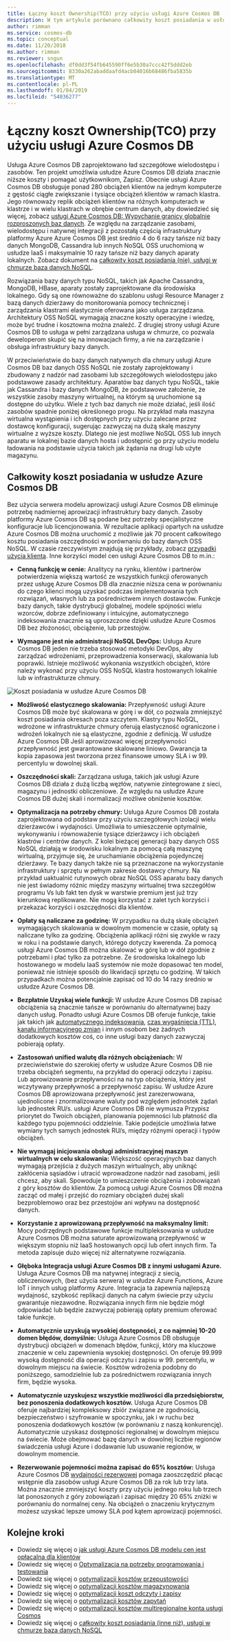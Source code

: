 ```yaml
---
title: Łączny koszt Ownership(TCO) przy użyciu usługi Azure Cosmos DB
description: W tym artykule porównano całkowity koszt posiadania w usłudze Azure Cosmos DB z rozwiązania IaaS i lokalnych baz danych
author: rimman
ms.service: cosmos-db
ms.topic: conceptual
ms.date: 11/20/2018
ms.author: rimman
ms.reviewer: sngun
ms.openlocfilehash: df0dd3f54fb645590ff6e5b30a7ccc42f5ddd2eb
ms.sourcegitcommit: 8330a262abaddaafd4acb04016b68486fba5835b
ms.translationtype: MT
ms.contentlocale: pl-PL
ms.lasthandoff: 01/04/2019
ms.locfileid: "54036277"
---
```

# <a name="total-cost-of-ownershiptco-with-azure-cosmos-db"></a>Łączny koszt Ownership(TCO) przy użyciu usługi Azure Cosmos DB

Usługa Azure Cosmos DB zaprojektowano ład szczegółowe wielodostępu i zasobów. Ten projekt umożliwia usłudze Azure Cosmos DB działa znacznie niższe koszty i pomagać użytkownikom, Zapisz. Obecnie usługi Azure Cosmos DB obsługuje ponad 280 obciążeń klientów na jednym komputerze z gęstość ciągłe zwiększanie i tysiące obciążeń klientów w ramach klastra. Jego równoważy replik obciążeń klientów na różnych komputerach w klastrze i w wielu klastrach w obrębie centrum danych, aby dowiedzieć się więcej, zobacz [usługi Azure Cosmos DB: Wypychanie granicy globalnie rozproszonych baz danych](https://azure.microsoft.com/blog/azure-cosmos-db-pushing-the-frontier-of-globally-distributed-databases/). Ze względu na zarządzanie zasobami, wielodostępu i natywnej integracji z pozostałą częścią infrastruktury platformy Azure Azure Cosmos DB jest średnio 4 do 6 razy tańsze niż bazy danych MongoDB, Cassandra lub innych NoSQL OSS uruchomioną w usłudze IaaS i maksymalnie 10 razy tańsze niż bazy danych aparaty lokalnych. Zobacz dokument na [całkowity koszt posiadania (nie), usługi w chmurze baza danych NoSQL](https://documentdbportalstorage.blob.core.windows.net/papers/11.15.2017/NoSQL%20TCO%20paper.pdf).

Rozwiązania bazy danych typu NoSQL, takich jak Apache Cassandra, MongoDB, HBase, aparaty zostały zaprojektowane dla środowiska lokalnego. Gdy są one równoważne do szablonu usługi Resource Manager z bazą danych dzierżawy do monitorowania pomocy technicznej i zarządzania klastrami elastycznie oferowana jako usługa zarządzana. Architektury OSS NoSQL wymagają znaczne koszty operacyjne i wiedzę, może być trudne i kosztowna można znaleźć. Z drugiej strony usługi Azure Cosmos DB to usługa w pełni zarządzana usługa w chmurze, co pozwala deweloperom skupić się na innowacjach firmy, a nie na zarządzanie i obsługa infrastruktury bazy danych. 

W przeciwieństwie do bazy danych natywnych dla chmury usługi Azure Cosmos DB baz danych OSS NoSQL nie zostały zaprojektowany i zbudowany z nadzór nad zasobami lub szczegółowych wielodostępu jako podstawowe zasady architektury. Aparatów baz danych typu NoSQL, takie jak Cassandra i bazy danych MongoDB, że podstawowe założenie, że wszystkie zasoby maszyny wirtualnej, na którym są uruchomione są dostępne do użytku. Wiele z tych baz danych nie może działać, jeśli ilość zasobów spadnie poniżej określonego progu. Na przykład mała maszyna wirtualna wystąpienia i ich dostępnych przy użyciu zalecane przez dostawcę konfiguracji, sugerując zazwyczaj na dużą skalę maszyny wirtualne z wyższe koszty. Dlatego nie jest możliwe NoSQL OSS lub innych aparatu w lokalnej bazie danych hosta i udostępnić go przy użyciu modelu ładowania na podstawie użycia takich jak żądania na drugi lub użyte magazynu.

## <a name="total-cost-of-ownership-of-azure-cosmos-db"></a>Całkowity koszt posiadania w usłudze Azure Cosmos DB 

Bez użycia serwera modelu aprowizacji usługi Azure Cosmos DB eliminuje potrzebę nadmiernej aprowizacji infrastruktury bazy danych. Zasoby platformy Azure Cosmos DB są podane bez potrzeby specjalistyczne konfiguracje lub licencjonowania. W rezultacie aplikacji opartych na usłudze Azure Cosmos DB można uruchomić z możliwie jak 70 procent całkowitego kosztu posiadania oszczędności w porównaniu do bazy danych OSS NoSQL. W czasie rzeczywistym znajdują się przykłady, zobacz [przypadki użycia klienta](https://customers.microsoft.com/en-us/search?sq=Cosmos%20DB&ff=&p=0&so=story_publish_date%20desc). Inne korzyści model cen usługi Azure Cosmos DB to m.in.:

* **Cenną funkcję w cenie:** Analitycy na rynku, klientów i partnerów potwierdzenia większą wartość ze wszystkich funkcji oferowanych przez usługę Azure Cosmos DB dla znacznie niższa cena w porównaniu do czego klienci mogą uzyskać podczas implementowania tych rozwiązań, własnych lub za pośrednictwem innych dostawców. Funkcje bazy danych, takie dystrybucji globalnej, modele spójności wielu wzorców, dobrze zdefiniowany i intuicyjne, automatycznego indeksowania znacznie są uproszczone dzięki usłudze Azure Cosmos DB bez złożoności, obciążenie, lub przestojów.

* **Wymagane jest nie administracji NoSQL DevOps:** Usługa Azure Cosmos DB jeden nie trzeba stosować metodyki DevOps, aby zarządzać wdrożeniami, przeprowadzenia konserwacji, skalowania lub poprawki. Istnieje możliwość wykonania wszystkich obciążeń, które należy wykonać przy użyciu OSS NoSQL klastra hostowanych lokalnie lub w infrastrukturze chmury.

![Koszt posiadania w usłudze Azure Cosmos DB](./media/total-cost-ownership/tco.png)

* **Możliwość elastycznego skalowania:** Przepływność usługi Azure Cosmos DB może być skalowana w górę i w dół, co pozwala zmniejszyć koszt posiadania okresach poza szczytem. Klastry typu NoSQL, wdrożone w infrastrukturze chmury oferują elastyczność ograniczone i wdrożeń lokalnych nie są elastyczne, zgodnie z definicją. W usłudze Azure Cosmos DB Jeśli aprowizować więcej przepływności przepływność jest gwarantowane skalowane liniowo. Gwarancja ta kopia zapasowa jest tworzona przez finansowe umowy SLA i w 99. percentylu w dowolnej skali.

* **Oszczędności skali:** Zarządzana usługa, takich jak usługi Azure Cosmos DB działa z dużą liczbą węzłów, natywnie zintegrowane z sieci, magazynu i jednostki obliczeniowe. Ze względu na usłudze Azure Cosmos DB dużej skali i normalizacji możliwe obniżenie kosztów.

* **Optymalizacja na potrzeby chmury:** Usługa Azure Cosmos DB została zaprojektowana od podstaw przy użyciu szczegółowych izolacji wielu dzierżawców i wydajności. Umożliwia to umieszczenie optymalnie, wykonywaniu i równoważenie tysiące dzierżawcy i ich obciążeń klastrów i centrów danych. Z kolei bieżącej generacji bazy danych OSS NoSQL działają w środowisku lokalnym za pomocą całą maszynę wirtualną, przyjmuje się, że uruchamianie obciążenia pojedynczej dzierżawy. Te bazy danych także nie są przeznaczone na wykorzystanie infrastruktury i sprzętu w pełnym zakresie dostawcy chmury. Na przykład uaktualnić rutynowych obraz NoSQL OSS aparatu bazy danych nie jest świadomy różnic między maszyny wirtualnej trwa szczegółów programu Vs lub fakt ten dysk w warstwie premium jest już trzy kierunkową replikowane. Nie mogą korzystać z zalet tych korzyści i przekazać korzyści i oszczędności dla klientów.

* **Opłaty są naliczane za godzinę:** W przypadku na dużą skalę obciążeń wymagających skalowania w dowolnym momencie w czasie, opłaty są naliczane tylko za godzinę. Obciążenia aplikacji różni się zwykle w razy w roku i na podstawie danych, którego dotyczy kwerenda. Za pomocą usługi Azure Cosmos DB można skalować w górę lub w dół zgodnie z potrzebami i płać tylko za potrzebne. Ze środowiska lokalnego lub hostowanego w modelu IaaS systemów nie może dopasować ten model, ponieważ nie istnieje sposób do likwidacji sprzętu co godzinę. W takich przypadkach można potencjalnie zapisać od 10 do 14 razy średnio w usłudze Azure Cosmos DB.

* **Bezpłatnie Uzyskaj wiele funkcji:** W usłudze Azure Cosmos DB zapisać obciążenia są znacznie tańsze w porównaniu do alternatywnej bazy danych usług. Ponadto usługi Azure Cosmos DB oferuje funkcje, takie jak takich jak [automatycznego indeksowania](indexing-policies.md), [czas wygaśnięcia (TTL)](time-to-live.md), [kanału informacyjnego zmian](change-feed.md) i innym osobom bez żadnych dodatkowych kosztów coś, co inne usługi bazy danych zazwyczaj pobierają opłaty.

* **Zastosowań unified walutę dla różnych obciążeniach:** W przeciwieństwie do szerokiej oferty w usłudze Azure Cosmos DB nie trzeba obciążeń segmentu, na przykład do operacji odczytu i zapisu. Lub aprowizowanie przepływności na na typ obciążenia, który jest wczytywany przepływność a przepływność zapisu. W usłudze Azure Cosmos DB aprowizowana przepływność jest zarezerwowana, ujednolicone i znormalizowane waluty pod względem jednostek żądań lub jednostek RU/s. usługi Azure Cosmos DB nie wymusza Przypisz priorytet do Twoich obciążeń, planowania pojemności lub płatność dla każdego typu pojemności oddzielnie. Takie podejście umożliwia łatwe wymiany tych samych jednostek RU/s, między różnymi operacji i typów obciążeń.

* **Nie wymagaj inicjowania obsługi administracyjnej maszyn wirtualnych w celu skalowania:** Większość operacyjnych baz danych wymagają przejścia z dużych maszyn wirtualnych, aby uniknąć zakłócenia sąsiadów i utracić wprowadzone nadzór nad zasobami, jeśli chcesz, aby skali. Spowoduje to umieszczenie obciążenia i zobowiązań z góry kosztów do klientów. Za pomocą usługi Azure Cosmos DB można zacząć od małej i przejść do rozmiary obciążeń dużej skali bezproblemowo oraz bez przestojów ani wpływu na dostępność danych.

* **Korzystanie z aprowizowaną przepływność na maksymalny limit:** Mocy podrzędnych podstawowe funkcje multipleksowania w usłudze Azure Cosmos DB można saturate aprowizowaną przepływność w większym stopniu niż IaaS hostowanych opcji lub ofert innych firm. Ta metoda zapisuje dużo więcej niż alternatywne rozwiązania.

* **Głęboka Integracja usługi Azure Cosmos DB z innymi usługami Azure.** Usługa Azure Cosmos DB ma natywnej integracji z siecią, obliczeniowych, (bez użycia serwera) w usłudze Azure Functions, Azure IoT i innych usług platformy Azure. Integracja ta zapewnia najlepszą wydajność, szybkość replikacji danych na całym świecie przy użyciu gwarantuje niezawodne. Rozwiązania innych firm nie będzie mógł odpowiadać lub będzie zazwyczaj pobierają opłaty premium oferować takie funkcje.

* **Automatycznie uzyskują wysokiej dostępności, z co najmniej 10-20 domen błędów, domyślnie:** Usługa Azure Cosmos DB obsługuje dystrybucji obciążeń w domenach błędów, funkcji, który ma kluczowe znaczenie w celu zapewnienia wysokiej dostępności. On oferuje 99.999 wysoką dostępność dla operacji odczytu i zapisu w 99. percentylu, w dowolnym miejscu na świecie. Kosztów wdrożenia podobny do poniższego, samodzielnie lub za pośrednictwem rozwiązania innych firm, będzie wysoka.

* **Automatycznie uzyskujesz wszystkie możliwości dla przedsiębiorstw, bez ponoszenia dodatkowych kosztów.** Usługa Azure Cosmos DB oferuje najbardziej kompleksowy zbiór związane ze zgodnością, bezpieczeństwo i szyfrowanie w spoczynku, jak i w ruchu bez ponoszenia dodatkowych kosztów (w porównaniu z naszą konkurencję). Automatycznie uzyskasz dostępności regionalnej w dowolnym miejscu na świecie. Może obejmować bazę danych w dowolnej liczbie regionów świadczenia usługi Azure i dodawanie lub usuwanie regionów, w dowolnym momencie.

* **Rezerwowanie pojemności można zapisać do 65% kosztów:** Usługa Azure Cosmos DB [wydajności rezerwowej](cosmos-db-reserved-capacity.md) pomaga zaoszczędzić płacąc wstępnie dla zasobów usługi Azure Cosmos DB za rok lub trzy lata. Można znacznie zmniejszyć koszty przy użyciu jednego roku lub trzech lat ponoszonych z góry zobowiązań i zapisać między 20 65% zniżki w porównaniu do normalnej ceny. Na obciążeń o znaczeniu krytycznym możesz uzyskać lepsze umowy SLA pod kątem aprowizacji pojemności.

## <a name="next-steps"></a>Kolejne kroki

* Dowiedz się więcej o [jak usługi Azure Cosmos DB modelu cen jest opłacalna dla klientów](total-cost-ownership.md)
* Dowiedz się więcej o [Optymalizacja na potrzeby programowania i testowania](optimize-dev-test.md)
* Dowiedz się więcej o [optymalizacji kosztów przepustowości](optimize-cost-throughput.md)
* Dowiedz się więcej o [optymalizacji kosztów magazynowania](optimize-cost-storage.md)
* Dowiedz się więcej o [optymalizacji koszt odczyty i zapisy](optimize-cost-reads-writes.md)
* Dowiedz się więcej o [optymalizacji kosztów zapytań](optimize-cost-queries.md)
* Dowiedz się więcej o [optymalizacji kosztów multiregionalne konta usługi Cosmos](optimize-cost-regions.md)
* Dowiedz się więcej o [całkowity koszt posiadania (inne niż), usługi w chmurze baza danych NoSQL](https://documentdbportalstorage.blob.core.windows.net/papers/11.15.2017/NoSQL%20TCO%20paper.pdf)
